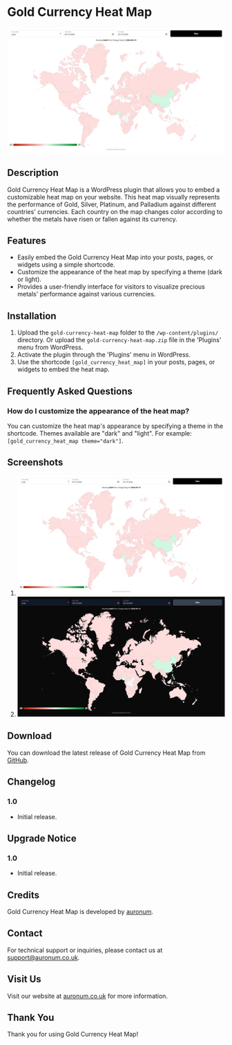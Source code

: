 # Gold Currency Heat Map

![Gold Currency Heat Map](assets/screenshot-1.png)

## Description

Gold Currency Heat Map is a WordPress plugin that allows you to embed a customizable heat map on your website. This heat map visually represents the performance of Gold, Silver, Platinum, and Palladium against different countries' currencies. Each country on the map changes color according to whether the metals have risen or fallen against its currency.

## Features

- Easily embed the Gold Currency Heat Map into your posts, pages, or widgets using a simple shortcode.
- Customize the appearance of the heat map by specifying a theme (dark or light).
- Provides a user-friendly interface for visitors to visualize precious metals' performance against various currencies.

## Installation

1. Upload the `gold-currency-heat-map` folder to the `/wp-content/plugins/` directory. Or upload the `gold-currency-heat-map.zip` file in the 'Plugins' menu from WordPress.
2. Activate the plugin through the 'Plugins' menu in WordPress.
3. Use the shortcode `[gold_currency_heat_map]` in your posts, pages, or widgets to embed the heat map.

## Frequently Asked Questions

### How do I customize the appearance of the heat map?

You can customize the heat map's appearance by specifying a theme in the shortcode. Themes available are "dark" and "light". For example: `[gold_currency_heat_map theme="dark"]`.

## Screenshots

1. ![Screenshot of the Gold Currency Heat Map in light theme](assets/screenshot-1.png)
2. ![Screenshot of the Gold Currency Heat Map in dark theme](assets/screenshot-2.png)


## Download

You can download the latest release of Gold Currency Heat Map from [GitHub](https://github.com/Auronum/gold-currency-heat-map/releases).

## Changelog

### 1.0
- Initial release.

## Upgrade Notice

### 1.0
- Initial release.

## Credits

Gold Currency Heat Map is developed by [auronum](https://auronum.co.uk).

## Contact

For technical support or inquiries, please contact us at [support@auronum.co.uk](mailto:support@auronum.co.uk).

## Visit Us

Visit our website at [auronum.co.uk](https://auronum.co.uk) for more information.

## Thank You

Thank you for using Gold Currency Heat Map!